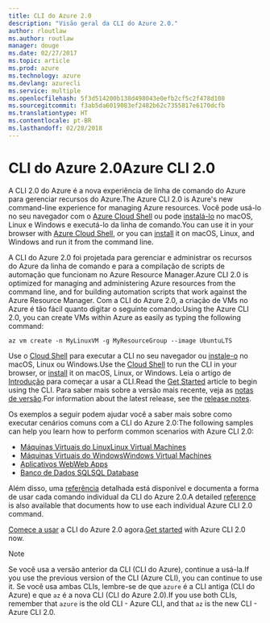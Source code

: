 ```yaml
---
title: CLI do Azure 2.0
description: "Visão geral da CLI do Azure 2.0."
author: rloutlaw
ms.author: routlaw
manager: douge
ms.date: 02/27/2017
ms.topic: article
ms.prod: azure
ms.technology: azure
ms.devlang: azurecli
ms.service: multiple
ms.openlocfilehash: 5f3d514200b138d498043e0efb2cf5c2f478d108
ms.sourcegitcommit: f3ab5da6019083ef2482b62c7355817e6170dcfb
ms.translationtype: HT
ms.contentlocale: pt-BR
ms.lasthandoff: 02/28/2018
---
```

# <a name="azure-cli-20"></a><span data-ttu-id="406f5-103">CLI do Azure 2.0</span><span class="sxs-lookup"><span data-stu-id="406f5-103">Azure CLI 2.0</span></span>

<span data-ttu-id="406f5-104">A CLI 2.0 do Azure é a nova experiência de linha de comando do Azure para gerenciar recursos do Azure.</span><span class="sxs-lookup"><span data-stu-id="406f5-104">The Azure CLI 2.0 is Azure's new command-line experience for managing Azure resources.</span></span>
<span data-ttu-id="406f5-105">Você pode usá-lo no seu navegador com o [Azure Cloud Shell](/azure/cloud-shell/overview) ou pode [instalá-lo](install-azure-cli.md) no macOS, Linux e Windows e executá-lo da linha de comando.</span><span class="sxs-lookup"><span data-stu-id="406f5-105">You can use it in your browser with [Azure Cloud Shell](/azure/cloud-shell/overview), or you can [install](install-azure-cli.md) it on macOS, Linux, and Windows and run it from the command line.</span></span>

<span data-ttu-id="406f5-106">A CLI do Azure 2.0 foi projetada para gerenciar e administrar os recursos do Azure da linha de comando e para a compilação de scripts de automação que funcionam no Azure Resource Manager.</span><span class="sxs-lookup"><span data-stu-id="406f5-106">Azure CLI 2.0 is optimized for managing and administering Azure resources from the command line, and for building automation scripts that work against the Azure Resource Manager.</span></span> <span data-ttu-id="406f5-107">Com a CLI do Azure 2.0, a criação de VMs no Azure é tão fácil quanto digitar o seguinte comando:</span><span class="sxs-lookup"><span data-stu-id="406f5-107">Using the Azure CLI 2.0, you can create VMs within Azure as easily as typing the following command:</span></span>

```azurecli-interactive
az vm create -n MyLinuxVM -g MyResourceGroup --image UbuntuLTS
```

<span data-ttu-id="406f5-108">Use o [Cloud Shell](/azure/cloud-shell/overview) para executar a CLI no seu navegador ou [instale-o](install-azure-cli.md) no macOS, Linux ou Windows.</span><span class="sxs-lookup"><span data-stu-id="406f5-108">Use the [Cloud Shell](/azure/cloud-shell/overview) to run the CLI in your browser, or [install](install-azure-cli.md) it on macOS, Linux, or Windows.</span></span>
<span data-ttu-id="406f5-109">Leia o artigo de [Introdução](get-started-with-azure-cli.md) para começar a usar a CLI.</span><span class="sxs-lookup"><span data-stu-id="406f5-109">Read the [Get Started](get-started-with-azure-cli.md) article to begin using the CLI.</span></span>
<span data-ttu-id="406f5-110">Para saber mais sobre a versão mais recente, veja as [notas de versão](release-notes-azure-cli.md).</span><span class="sxs-lookup"><span data-stu-id="406f5-110">For information about the latest release, see the [release notes](release-notes-azure-cli.md).</span></span>

<span data-ttu-id="406f5-111">Os exemplos a seguir podem ajudar você a saber mais sobre como executar cenários comuns com a CLI do Azure 2.0:</span><span class="sxs-lookup"><span data-stu-id="406f5-111">The following samples can help you learn how to perform common scenarios with Azure CLI 2.0:</span></span>
- [<span data-ttu-id="406f5-112">Máquinas Virtuais do Linux</span><span class="sxs-lookup"><span data-stu-id="406f5-112">Linux Virtual Machines</span></span>](/azure/virtual-machines/virtual-machines-linux-cli-samples?toc=%2fcli%2fazure%2ftoc.json&bc=%2fcli%2fazure%2fbreadcrumb%2ftoc.json)
- [<span data-ttu-id="406f5-113">Máquinas Virtuais do Windows</span><span class="sxs-lookup"><span data-stu-id="406f5-113">Windows Virtual Machines</span></span>](/azure/virtual-machines/virtual-machines-windows-cli-samples?toc=%2fcli%2fazure%2ftoc.json&bc=%2fcli%2fazure%2fbreadcrumb%2ftoc.json)
- [<span data-ttu-id="406f5-114">Aplicativos Web</span><span class="sxs-lookup"><span data-stu-id="406f5-114">Web Apps</span></span>](/azure/app-service-web/app-service-cli-samples?toc=%2fcli%2fazure%2ftoc.json&bc=%2fcli%2fazure%2fbreadcrumb%2ftoc.json)
- [<span data-ttu-id="406f5-115">Banco de Dados SQL</span><span class="sxs-lookup"><span data-stu-id="406f5-115">SQL Database</span></span>](/azure/sql-database/sql-database-cli-samples?toc=%2fcli%2fazure%2ftoc.json&bc=%2fcli%2fazure%2fbreadcrumb%2ftoc.json)

<span data-ttu-id="406f5-116">Além disso, uma [referência](/cli/azure/) detalhada está disponível e documenta a forma de usar cada comando individual da CLI do Azure 2.0.</span><span class="sxs-lookup"><span data-stu-id="406f5-116">A detailed [reference](/cli/azure/) is also available that documents how to use each individual Azure CLI 2.0 command.</span></span>

<span data-ttu-id="406f5-117">[Comece a usar](get-started-with-azure-cli.md) a CLI do Azure 2.0 agora.</span><span class="sxs-lookup"><span data-stu-id="406f5-117">[Get started](get-started-with-azure-cli.md) with Azure CLI 2.0 now.</span></span>


> [!NOTE]
> <span data-ttu-id="406f5-118">Se você usa a versão anterior da CLI (CLI do Azure), continue a usá-la.</span><span class="sxs-lookup"><span data-stu-id="406f5-118">If you use the previous version of the CLI (Azure CLI), you can continue to use it.</span></span>
> <span data-ttu-id="406f5-119">Se você usa ambas CLIs, lembre-se de que `azure` é a CLI antiga (CLI do Azure) e que `az` é a nova CLI (CLI do Azure 2.0).</span><span class="sxs-lookup"><span data-stu-id="406f5-119">If you use both CLIs, remember that `azure` is the old CLI - Azure CLI, and that `az` is the new CLI - Azure CLI 2.0.</span></span>
